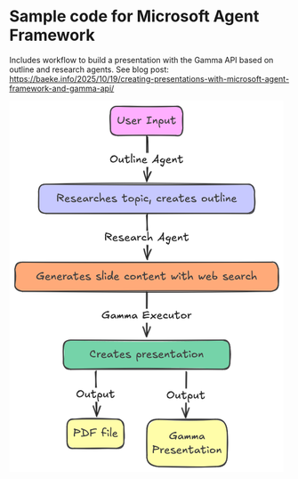 # Sample code for Microsoft Agent Framework

Includes workflow to build a presentation with the Gamma API based on outline and research agents. See blog post: https://baeke.info/2025/10/19/creating-presentations-with-microsoft-agent-framework-and-gamma-api/

![alt text](flow.png)